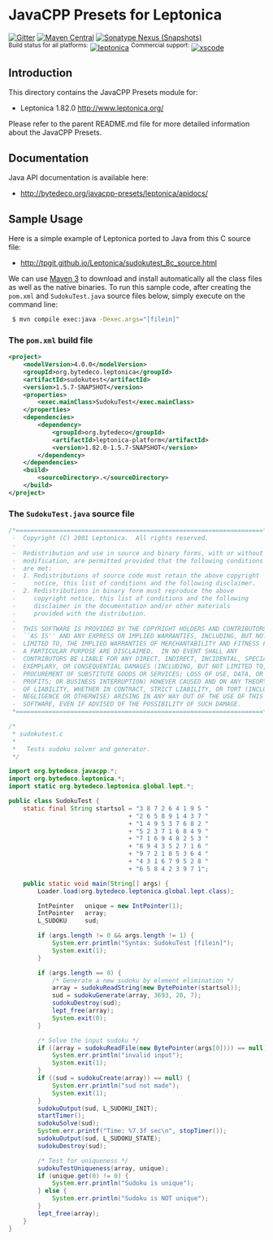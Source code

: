 JavaCPP Presets for Leptonica
=============================

[![Gitter](https://badges.gitter.im/bytedeco/javacpp.svg)](https://gitter.im/bytedeco/javacpp) [![Maven Central](https://maven-badges.herokuapp.com/maven-central/org.bytedeco/leptonica/badge.svg)](https://maven-badges.herokuapp.com/maven-central/org.bytedeco/leptonica) [![Sonatype Nexus (Snapshots)](https://img.shields.io/nexus/s/https/oss.sonatype.org/org.bytedeco/leptonica.svg)](http://bytedeco.org/builds/)  
<sup>Build status for all platforms:</sup> [![leptonica](https://github.com/bytedeco/javacpp-presets/workflows/leptonica/badge.svg)](https://github.com/bytedeco/javacpp-presets/actions?query=workflow%3Aleptonica)  <sup>Commercial support:</sup> [![xscode](https://img.shields.io/badge/Available%20on-xs%3Acode-blue?style=?style=plastic&logo=appveyor&logo=data:image/png;base64,iVBORw0KGgoAAAANSUhEUgAAAEAAAABACAMAAACdt4HsAAAAGXRFWHRTb2Z0d2FyZQBBZG9iZSBJbWFnZVJlYWR5ccllPAAAAAZQTFRF////////VXz1bAAAAAJ0Uk5T/wDltzBKAAAAlUlEQVR42uzXSwqAMAwE0Mn9L+3Ggtgkk35QwcnSJo9S+yGwM9DCooCbgn4YrJ4CIPUcQF7/XSBbx2TEz4sAZ2q1RAECBAiYBlCtvwN+KiYAlG7UDGj59MViT9hOwEqAhYCtAsUZvL6I6W8c2wcbd+LIWSCHSTeSAAECngN4xxIDSK9f4B9t377Wd7H5Nt7/Xz8eAgwAvesLRjYYPuUAAAAASUVORK5CYII=)](https://xscode.com/bytedeco/javacpp-presets)


Introduction
------------
This directory contains the JavaCPP Presets module for:

 * Leptonica 1.82.0  http://www.leptonica.org/

Please refer to the parent README.md file for more detailed information about the JavaCPP Presets.


Documentation
-------------
Java API documentation is available here:

 * http://bytedeco.org/javacpp-presets/leptonica/apidocs/


Sample Usage
------------
Here is a simple example of Leptonica ported to Java from this C source file:

 * http://tpgit.github.io/Leptonica/sudokutest_8c_source.html

We can use [Maven 3](http://maven.apache.org/) to download and install automatically all the class files as well as the native binaries. To run this sample code, after creating the `pom.xml` and `SudokuTest.java` source files below, simply execute on the command line:
```bash
 $ mvn compile exec:java -Dexec.args="[filein]"
```

### The `pom.xml` build file
```xml
<project>
    <modelVersion>4.0.0</modelVersion>
    <groupId>org.bytedeco.leptonica</groupId>
    <artifactId>sudokutest</artifactId>
    <version>1.5.7-SNAPSHOT</version>
    <properties>
        <exec.mainClass>SudokuTest</exec.mainClass>
    </properties>
    <dependencies>
        <dependency>
            <groupId>org.bytedeco</groupId>
            <artifactId>leptonica-platform</artifactId>
            <version>1.82.0-1.5.7-SNAPSHOT</version>
        </dependency>
    </dependencies>
    <build>
        <sourceDirectory>.</sourceDirectory>
    </build>
</project>
```

### The `SudokuTest.java` source file
```java
/*====================================================================*
 -  Copyright (C) 2001 Leptonica.  All rights reserved.
 -
 -  Redistribution and use in source and binary forms, with or without
 -  modification, are permitted provided that the following conditions
 -  are met:
 -  1. Redistributions of source code must retain the above copyright
 -     notice, this list of conditions and the following disclaimer.
 -  2. Redistributions in binary form must reproduce the above
 -     copyright notice, this list of conditions and the following
 -     disclaimer in the documentation and/or other materials
 -     provided with the distribution.
 -
 -  THIS SOFTWARE IS PROVIDED BY THE COPYRIGHT HOLDERS AND CONTRIBUTORS
 -  ``AS IS'' AND ANY EXPRESS OR IMPLIED WARRANTIES, INCLUDING, BUT NOT
 -  LIMITED TO, THE IMPLIED WARRANTIES OF MERCHANTABILITY AND FITNESS FOR
 -  A PARTICULAR PURPOSE ARE DISCLAIMED.  IN NO EVENT SHALL ANY
 -  CONTRIBUTORS BE LIABLE FOR ANY DIRECT, INDIRECT, INCIDENTAL, SPECIAL,
 -  EXEMPLARY, OR CONSEQUENTIAL DAMAGES (INCLUDING, BUT NOT LIMITED TO,
 -  PROCUREMENT OF SUBSTITUTE GOODS OR SERVICES; LOSS OF USE, DATA, OR
 -  PROFITS; OR BUSINESS INTERRUPTION) HOWEVER CAUSED AND ON ANY THEORY
 -  OF LIABILITY, WHETHER IN CONTRACT, STRICT LIABILITY, OR TORT (INCLUDING
 -  NEGLIGENCE OR OTHERWISE) ARISING IN ANY WAY OUT OF THE USE OF THIS
 -  SOFTWARE, EVEN IF ADVISED OF THE POSSIBILITY OF SUCH DAMAGE.
 *====================================================================*/

/*
 * sudokutest.c
 *
 *   Tests sudoku solver and generator.
 */

import org.bytedeco.javacpp.*;
import org.bytedeco.leptonica.*;
import static org.bytedeco.leptonica.global.lept.*;

public class SudokuTest {
    static final String startsol = "3 8 7 2 6 4 1 9 5 "
                                 + "2 6 5 8 9 1 4 3 7 "
                                 + "1 4 9 5 3 7 6 8 2 "
                                 + "5 2 3 7 1 6 8 4 9 "
                                 + "7 1 6 9 4 8 2 5 3 "
                                 + "8 9 4 3 5 2 7 1 6 "
                                 + "9 7 2 1 8 5 3 6 4 "
                                 + "4 3 1 6 7 9 5 2 8 "
                                 + "6 5 8 4 2 3 9 7 1";

    public static void main(String[] args) {
        Loader.load(org.bytedeco.leptonica.global.lept.class);

        IntPointer   unique = new IntPointer(1);
        IntPointer   array;
        L_SUDOKU     sud;

        if (args.length != 0 && args.length != 1) {
            System.err.println("Syntax: SudokuTest [filein]");
            System.exit(1);
        }

        if (args.length == 0) {
            /* Generate a new sudoku by element elimination */
            array = sudokuReadString(new BytePointer(startsol));
            sud = sudokuGenerate(array, 3693, 28, 7);
            sudokuDestroy(sud);
            lept_free(array);
            System.exit(0);
        }

        /* Solve the input sudoku */
        if ((array = sudokuReadFile(new BytePointer(args[0]))) == null) {
            System.err.println("invalid input");
            System.exit(1);
        }
        if ((sud = sudokuCreate(array)) == null) {
            System.err.println("sud not made");
            System.exit(1);
        }
        sudokuOutput(sud, L_SUDOKU_INIT);
        startTimer();
        sudokuSolve(sud);
        System.err.printf("Time: %7.3f sec\n", stopTimer());
        sudokuOutput(sud, L_SUDOKU_STATE);
        sudokuDestroy(sud);

        /* Test for uniqueness */
        sudokuTestUniqueness(array, unique);
        if (unique.get(0) != 0) {
            System.err.println("Sudoku is unique");
        } else {
            System.err.println("Sudoku is NOT unique");
        }
        lept_free(array);
    }
}
```
